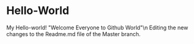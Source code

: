 # Hello-World
My Hello-world!
"Welcome Everyone to Github World"\n
    Editing the new changes to the Readme.md file of the Master branch.
